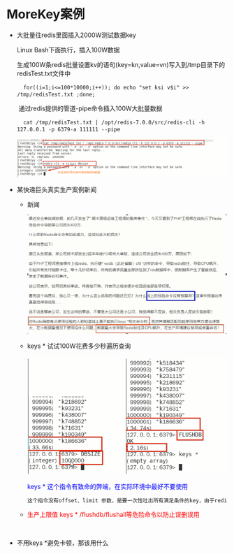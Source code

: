 # MoreKey案例

- 大批量往redis里面插入2000W测试数据key

  Linux Bash下面执行，插入100W数据

  ​	生成100W条redis批量设置kv的语句(key=kn,value=vn)写入到/tmp目录下的redisTest.txt文件中

  ```	shell
  	for((i=1;i<=100*10000;i++)); do echo "set ksi v$i" >> /tmp/redisTest.txt ;done;
  ```

  ​	通过redis提供的管道-pipe命令插入100W大批量数据

  ```shell
  	cat /tmp/redisTest.txt | /opt/redis-7.0.0/src/redis-cli -h 127.0.0.1 -p 6379-a 111111 --pipe
  ```

  ![](images/1.pipe插入数据.jpg)

- 某快递巨头真实生产案例新闻

  - 新闻

    ![](images/2.Redis删库.jpg)

  - keys * 试试100W花费多少秒遍历查询

    ![](images/3.100w数据遍历时间.jpg)

    <font color = blue>keys * 这个指令有致命的弊端，在实际环境中最好不要使用</font>

    ```tex
    这个指令没有offset、limit 参数，是要一次性吐出所有满足条件的key，由于redis,是单线程的，其所有操作都是原子的，而keys算法是遍历算法，复杂度是O(n)，如果实例中有千万级以上的 key，这个指令就会导致Redis服务卡顿，所有读写Redis 的其它的指令都会被延后甚至会超时报错，可能会引起缓存雪崩甚至数据库宕机。
    ```

  - <font color = red>生产上限值 keys * /flushdb/flushall等危险命令以防止误删误用</font>

  ​

- 不用keys *避免卡顿，那该用什么

  ​